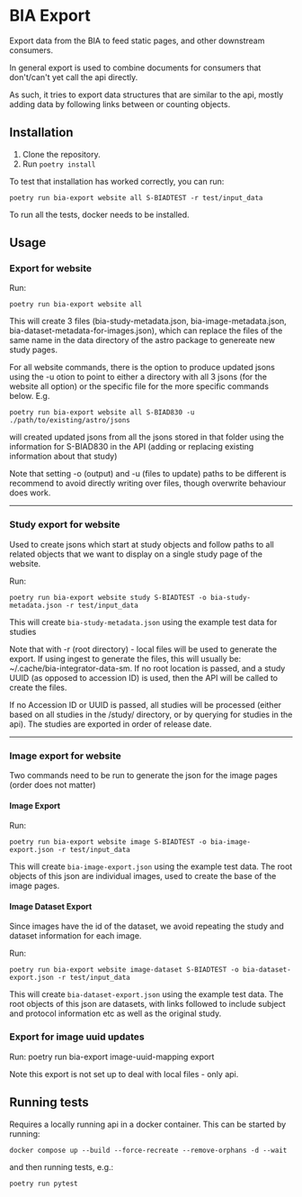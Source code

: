 BIA Export
==========

Export data from the BIA to feed static pages, and other downstream consumers. 

In general export is used to combine documents for consumers that don't/can't yet call the api directly.

As such, it tries to export data structures that are similar to the api, mostly adding data by following links between or counting objects.


Installation
------------

1. Clone the repository.
2. Run `poetry install`

To test that installation has worked correctly, you can run:

    poetry run bia-export website all S-BIADTEST -r test/input_data

To run all the tests, docker needs to be installed.


Usage
-----

### Export for website 

Run:

    poetry run bia-export website all


This will create 3 files (bia-study-metadata.json, bia-image-metadata.json, bia-dataset-metadata-for-images.json), which can replace the files of the same name in the data directory of the astro package to genereate new study pages.


For all website commands, there is the option to produce updated jsons using the -u otion to point to either a directory with all 3 jsons (for the website all option) or the specific file for the more specific commands below. E.g.

    poetry run bia-export website all S-BIAD830 -u ./path/to/existing/astro/jsons

will created updated jsons from all the jsons stored in that folder using the information for S-BIAD830 in the API (adding or replacing existing information about that study)

Note that setting -o (output) and -u (files to update) paths to be different is recommend to avoid directly writing over files, though overwrite behaviour does work.

-----
### Study export for website 

Used to create jsons which start at study objects and follow paths to all related objects that we want to display on a single study page of the website.

Run:

    poetry run bia-export website study S-BIADTEST -o bia-study-metadata.json -r test/input_data

This will create `bia-study-metadata.json` using the example test data for studies

Note that with -r (root directory) - local files will be used to generate the export. If using ingest to generate the files, this will usually be: ~/.cache/bia-integrator-data-sm. If no root location is passed, and a study UUID (as opposed to accession ID) is used, then the API will be called to create the files.

If no Accession ID or UUID is passed, all studies will be processed (either based on all studies in the <root-folder>/study/ directory, or by querying for studies in the api). The studies are exported in order of release date. 

----

### Image export for website

Two commands need to be run to generate the json for the image pages (order does not matter)

#### Image Export

Run:
    
    poetry run bia-export website image S-BIADTEST -o bia-image-export.json -r test/input_data

This will create `bia-image-export.json` using the example test data. The root objects of this json are individual images, used to create the base of the image pages.

#### Image Dataset Export

Since images have the id of the dataset, we avoid repeating the study and dataset information for each image.

Run:

    poetry run bia-export website image-dataset S-BIADTEST -o bia-dataset-export.json -r test/input_data

This will create `bia-dataset-export.json` using the example test data. The root objects of this json are datasets, with links followed to include subject and protocol information etc as well as the original study. 


### Export for image uuid updates

Run:
    poetry run bia-export image-uuid-mapping export  <Optional study ids>

Note this export is not set up to deal with local files - only api. 


Running tests
-----

Requires a locally running api in a docker container. This can be started by running:

    docker compose up --build --force-recreate --remove-orphans -d --wait

and then running tests, e.g.:

    poetry run pytest

